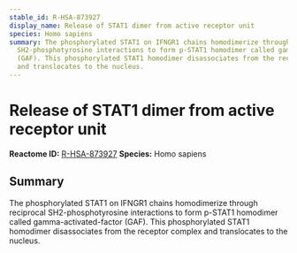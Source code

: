 ```yaml
---
stable_id: R-HSA-873927
display_name: Release of STAT1 dimer from active receptor unit
species: Homo sapiens
summary: The phosphorylated STAT1 on IFNGR1 chains homodimerize through reciprocal
  SH2-phosphotyrosine interactions to form p-STAT1 homodimer called gamma-activated-factor
  (GAF). This phosphorylated STAT1 homodimer disassociates from the receptor complex
  and translocates to the nucleus.
---
```


# Release of STAT1 dimer from active receptor unit
**Reactome ID:** [R-HSA-873927](https://reactome.org/content/detail/R-HSA-873927)
**Species:** Homo sapiens

## Summary

The phosphorylated STAT1 on IFNGR1 chains homodimerize through reciprocal SH2-phosphotyrosine interactions to form p-STAT1 homodimer called gamma-activated-factor (GAF). This phosphorylated STAT1 homodimer disassociates from the receptor complex and translocates to the nucleus.
